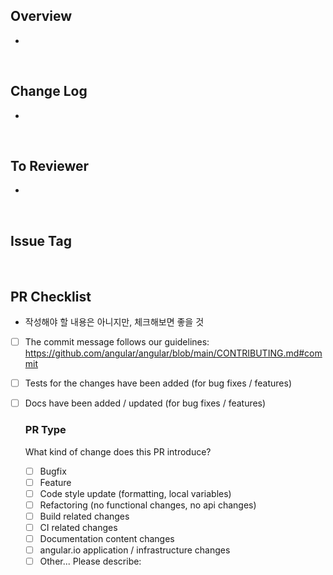 ## Overview

- 

<br>

## Change Log

- 

<br>

## To Reviewer

- 

<br>

## Issue Tag

<br>

## PR Checklist
- 작성해야 할 내용은 아니지만, 체크해보면 좋을 것
- [ ] The commit message follows our guidelines: https://github.com/angular/angular/blob/main/CONTRIBUTING.md#commit
- [ ] Tests for the changes have been added (for bug fixes / features)
- [ ] Docs have been added / updated (for bug fixes / features)

    ### PR Type
    What kind of change does this PR introduce?
    <!-- Please check the one that applies to this PR using "x". -->

    - [ ] Bugfix
    - [ ] Feature
    - [ ] Code style update (formatting, local variables)
    - [ ] Refactoring (no functional changes, no api changes)
    - [ ] Build related changes
    - [ ] CI related changes
    - [ ] Documentation content changes
    - [ ] angular.io application / infrastructure changes
    - [ ] Other... Please describe:
